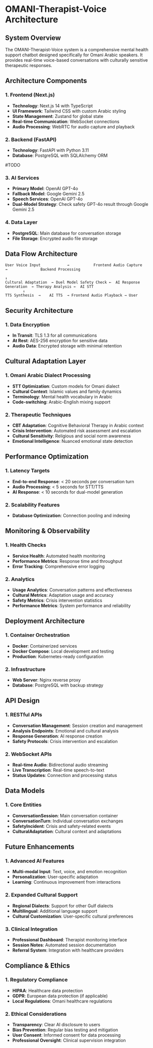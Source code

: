 # OMANI-Therapist-Voice Architecture

## System Overview

The OMANI-Therapist-Voice system is a comprehensive mental health support chatbot designed specifically for Omani Arabic speakers. It provides real-time voice-based conversations with culturally sensitive therapeutic responses.

## Architecture Components

### 1. Frontend (Next.js)
- **Technology**: Next.js 14 with TypeScript
- **UI Framework**: Tailwind CSS with custom Arabic styling
- **State Management**: Zustand for global state
- **Real-time Communication**: WebSocket connections
- **Audio Processing**: WebRTC for audio capture and playback

### 2. Backend (FastAPI)
- **Technology**: FastAPI with Python 3.11
- **Database**: PostgreSQL with SQLAlchemy ORM

#TODO
### 3. AI Services
- **Primary Model**: OpenAI GPT-4o
- **Fallback Model**: Google Gemini 2.5
- **Speech Services**: OpenAI GPT-4o
- **Dual-Model Strategy**: Check safety GPT-4o result through Google Gemini 2.5

### 4. Data Layer
- **PostgreSQL**: Main database for conversation storage
- **File Storage**: Encrypted audio file storage

## Data Flow Architecture

```
User Voice Input            →           Frontend Audio Capture          →               Backend Processing
                                                                                                 ↓
Cultural Adaptation  ← Duel Model Safety Check ←  AI Response Generation  ← Therapy Analysis ←  AI STT
        ↓
TTS Synthesis  →    AI TTS  → Frontend Audio Playback → User
```

## Security Architecture

### 1. Data Encryption
- **In Transit**: TLS 1.3 for all communications
- **At Rest**: AES-256 encryption for sensitive data
- **Audio Data**: Encrypted storage with minimal retention

## Cultural Adaptation Layer

### 1. Omani Arabic Dialect Processing
- **STT Optimization**: Custom models for Omani dialect
- **Cultural Context**: Islamic values and family dynamics
- **Terminology**: Mental health vocabulary in Arabic
- **Code-switching**: Arabic-English mixing support

### 2. Therapeutic Techniques
- **CBT Adaptation**: Cognitive Behavioral Therapy in Arabic context
- **Crisis Intervention**: Automated risk assessment and escalation
- **Cultural Sensitivity**: Religious and social norm awareness
- **Emotional Intelligence**: Nuanced emotional state detection

## Performance Optimization

### 1. Latency Targets
- **End-to-end Response**: < 20 seconds per conversation turn
- **Audio Processing**: < 5 seconds for STT/TTS
- **AI Response**: < 10 seconds for dual-model generation

### 2. Scalability Features
- **Database Optimization**: Connection pooling and indexing

## Monitoring & Observability

### 1. Health Checks
- **Service Health**: Automated health monitoring
- **Performance Metrics**: Response time and throughput
- **Error Tracking**: Comprehensive error logging

### 2. Analytics
- **Usage Analytics**: Conversation patterns and effectiveness
- **Cultural Metrics**: Adaptation usage and accuracy
- **Safety Metrics**: Crisis intervention statistics
- **Performance Metrics**: System performance and reliability

## Deployment Architecture

### 1. Container Orchestration
- **Docker**: Containerized services
- **Docker Compose**: Local development and testing
- **Production**: Kubernetes-ready configuration

### 2. Infrastructure
- **Web Server**: Nginx reverse proxy
- **Database**: PostgreSQL with backup strategy

## API Design

### 1. RESTful APIs
- **Conversation Management**: Session creation and management
- **Analysis Endpoints**: Emotional and cultural analysis
- **Response Generation**: AI response creation
- **Safety Protocols**: Crisis intervention and escalation

### 2. WebSocket APIs
- **Real-time Audio**: Bidirectional audio streaming
- **Live Transcription**: Real-time speech-to-text
- **Status Updates**: Connection and processing status

## Data Models

### 1. Core Entities
- **ConversationSession**: Main conversation container
- **ConversationTurn**: Individual conversation exchanges
- **SafetyIncident**: Crisis and safety-related events
- **CulturalAdaptation**: Cultural context and adaptations

## Future Enhancements

### 1. Advanced AI Features
- **Multi-modal Input**: Text, voice, and emotion recognition
- **Personalization**: User-specific adaptation
- **Learning**: Continuous improvement from interactions

### 2. Expanded Cultural Support
- **Regional Dialects**: Support for other Gulf dialects
- **Multilingual**: Additional language support
- **Cultural Customization**: User-specific cultural preferences

### 3. Clinical Integration
- **Professional Dashboard**: Therapist monitoring interface
- **Session Notes**: Automated session documentation
- **Referral System**: Integration with healthcare providers

## Compliance & Ethics

### 1. Regulatory Compliance
- **HIPAA**: Healthcare data protection
- **GDPR**: European data protection (if applicable)
- **Local Regulations**: Omani healthcare regulations

### 2. Ethical Considerations
- **Transparency**: Clear AI disclosure to users
- **Bias Prevention**: Regular bias testing and mitigation
- **User Consent**: Informed consent for data processing
- **Professional Oversight**: Clinical supervision integration